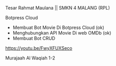 Tesar Rahmat Maulana || SMKN 4 MALANG (RPL)

Botpress Cloud

- Membuat Bot Movie Di Botpress Cloud (ok)
- Menghubungkan API Movie Di web OMDb (ok)
- Membuat Bot CRUD 


https://youtu.be/FwyXFUXSeco

Murajaah Al Waqiah 1-2